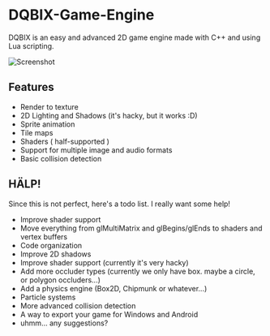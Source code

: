 DQBIX-Game-Engine
=====================================
DQBIX is an easy and advanced 2D game engine made with C++ and using Lua scripting.

![Screenshot](http://i.gyazo.com/6933cfb05715c88ca57941b0d8d9c2b2.png)

Features
-------------------------------------
  - Render to texture
  - 2D Lighting and Shadows (it's hacky, but it works :D)
  - Sprite animation
  - Tile maps
  - Shaders ( half-supported )
  - Support for multiple image and audio formats
  - Basic collision detection

HÄLP!
-------------------------------------
Since this is not perfect, here's a todo list. I really want some help!
  - Improve shader support
  - Move everything from glMultiMatrix and glBegins/glEnds to shaders and vertex buffers
  - Code organization
  - Improve 2D shadows
  - Improve shader support (currently it's very hacky)
  - Add more occluder types (currently we only have box. maybe a circle, or polygon occluders...)
  - Add a physics engine (Box2D, Chipmunk or whatever...)
  - Particle systems
  - More advanced collision detection
  - A way to export your game for Windows and Android
  - uhmm... any suggestions?
